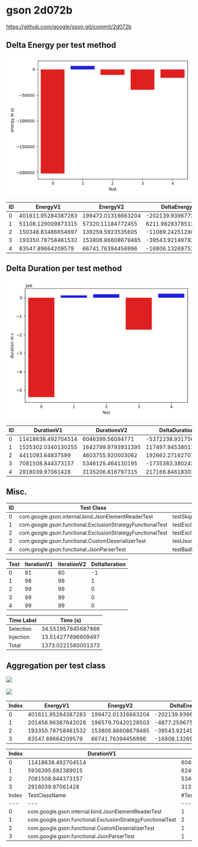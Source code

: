 # gson 2d072b


https://github.com/google/gson.git/commit/2d072b



## Delta Energy per test method

![](./gson_delta_energy_0_v.png)


| ID | EnergyV1 | EnergyV2 | DeltaEnergy |
| --- | --- | --- | --- |
| 0 | 401611.95284387283 | 199472.01316663204 | -202139.9396772408 |
| 1 | 51108.129009873315 | 57320.11184772455 | 6211.982837851232 |
| 2 | 150348.83486654697 | 139259.5923535605 | -11089.242512986471 |
| 3 | 193350.78758461532 | 153806.86608679485 | -39543.92149782047 |
| 4 | 83547.89664209579 | 66741.76394456996 | -16806.132697525827 |

## Delta Duration per test method

![](./gson_delta_duration_0_v.png)


| ID | DurationV1 | DurationsV2 | DeltaDuration |
| --- | --- | --- | --- |
| 0 | 11418638.492704514 | 6046399.56094771 | -5372238.931756805 |
| 1 | 1525302.0340130255 | 1642799.9793931395 | 117497.94538011402 |
| 2 | 4411093.64837599 | 4603755.920003062 | 192662.27162707224 |
| 3 | 7081508.844373157 | 5346125.464130195 | -1735383.3802429624 |
| 4 | 2918039.97061428 | 3135206.816797315 | 217166.84618303506 |

## Misc.

| ID | Test Class | Test Method |
| --- | --- | --- |
| 0 | com.google.gson.internal.bind.JsonElementReaderTest | testSkipValue |
| 1 | com.google.gson.functional.ExclusionStrategyFunctionalTest | testExclusionStrategyWithMode |
| 2 | com.google.gson.functional.ExclusionStrategyFunctionalTest | testExclusionStrategyDeserialization |
| 3 | com.google.gson.functional.CustomDeserializerTest | testJsonTypeFieldBasedDeserialization |
| 4 | com.google.gson.functional.JsonParserTest | testBadFieldTypeForDeserializingCustomTree |


| Test | IterationV1 | IterationV2 | DeltaIteration |
| --- | --- | --- | --- |
| 0 | 81 | 80 | -1 |
| 1 | 98 | 99 | 1 |
| 2 | 99 | 99 | 0 |
| 3 | 99 | 99 | 0 |
| 4 | 99 | 99 | 0 |



| Time Label | Time (s) |
| --- | --- |
| Selection | 34.551957845687866 |
| Injection | 13.514277696609497 |
| Total | 1373.0221560001373 |


## Aggregation per test class


![](./gson.png)

![](./gson_delta_1_v.png)

| Index | EnergyV1 | EnergyV2 | DeltaEnergy |
| --- | --- | --- | --- |
| 0 | 401611.95284387283 | 199472.01316663204 | -202139.9396772408 |
| 1 | 201456.96387642028 | 196579.70420128503 | -4877.259675135254 |
| 2 | 193350.78758461532 | 153806.86608679485 | -39543.92149782047 |
| 3 | 83547.89664209579 | 66741.76394456996 | -16806.132697525827 |

| Index | DurationV1 | DurationsV2 | DeltaDuration |
| --- | --- | --- | --- |
| 0 | 11418638.492704514 | 6046399.56094771 | -5372238.931756805 |
| 1 | 5936395.682389015 | 6246555.899396202 | 310160.21700718626 |
| 2 | 7081508.844373157 | 5346125.464130195 | -1735383.3802429624 |
| 3 | 2918039.97061428 | 3135206.816797315 | 217166.84618303506 |
| Index | TestClassName | #Tests |
| --- | --- | --- |
| 0 | com.google.gson.internal.bind.JsonElementReaderTest | 1 |
| 1 | com.google.gson.functional.ExclusionStrategyFunctionalTest | 2 |
| 2 | com.google.gson.functional.CustomDeserializerTest | 1 |
| 3 | com.google.gson.functional.JsonParserTest | 1 |
